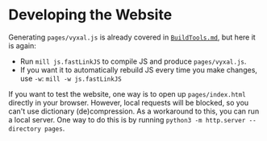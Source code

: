 # Developing the Website

Generating `pages/vyxal.js` is already covered in [`BuildTools.md`](./BuildTools.md),
but here it is again:

- Run `mill js.fastLinkJS` to compile JS and produce `pages/vyxal.js`.
- If you want it to automatically rebuild JS every time you make changes, use `-w`: `mill -w js.fastLinkJS`

If you want to test the website, one way is to open up `pages/index.html` directly
in your browser. However, local requests will be blocked, so you can't use
dictionary (de)compression. As a workaround to this, you can run a local server.
One way to do this is by running `python3 -m http.server --directory pages`.
